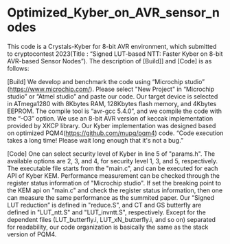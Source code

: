 # Optimized_Kyber_on_AVR_sensor_nodes

This code is a Crystals-Kyber for 8-bit AVR environment, which submitted to cryptocontest 2023(Title : “Signed LUT-based NTT: Faster Kyber on 8-bit AVR-based Sensor Nodes”). The description of [Build]] and [Code] is as follows:

[Build]
We develop and benchmark the code using “Microchip studio” (https://www.microchip.com/). 
Please select "New Project" in “Microchip studio” or “Atmel studio” and paste our code. 
Our target device is selected in ATmega1280 with 8Kbytes RAM, 128Kbytes flash memory, and 4Kbytes EEPROM. 
The compile tool is “avr-gcc 5.4.0”, and we compile the code with the “-O3” option. 
We use an 8-bit AVR version of keccak implementation provided by XKCP library. 
Our Kyber implementation was designed based on optimized PQM4(https://github.com/mupq/pqm4) code. 
“Code execution takes a long time! Please wait long enough that it's not a bug.”

[Code]
One can select security level of Kyber in line 5 of "params.h". 
The available options are 2, 3, and 4, for security level 1, 3, and 5, respectively. 
The executable file starts from the "main.c", and can be executed for each API of Kyber KEM. 
Performance measurement can be checked through the register status information of "Microchip studio". 
If set the breaking point to the KEM api on "main.c" and check the register status information, then one can measure the same performance as the summited paper. 
Our “Signed LUT reduction” is defined in "reduce.S", and CT and GS butterfly are defined in "LUT_ntt.S" and "LUT_invntt.S", respectively. 
Except for the dependent files (LUT_butterfly.i, LUT_xN_butterfly.i, and so on) separated for readability, our code organization is basically the same as the stack version of PQM4.
